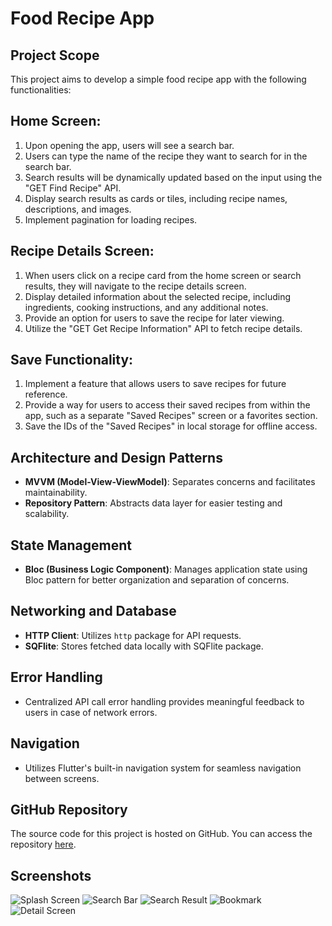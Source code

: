 # Food Recipe App

## Project Scope

This project aims to develop a simple food recipe app with the following functionalities:

## Home Screen:

1. Upon opening the app, users will see a search bar.
2. Users can type the name of the recipe they want to search for in the search bar.
3. Search results will be dynamically updated based on the input using the "GET Find Recipe" API.
4. Display search results as cards or tiles, including recipe names, descriptions, and images.
5. Implement pagination for loading recipes.

## Recipe Details Screen:

1. When users click on a recipe card from the home screen or search results, they will navigate to the recipe details screen.
2. Display detailed information about the selected recipe, including ingredients, cooking instructions, and any additional notes.
3. Provide an option for users to save the recipe for later viewing.
4. Utilize the "GET Get Recipe Information" API to fetch recipe details.

## Save Functionality:

1. Implement a feature that allows users to save recipes for future reference.
2. Provide a way for users to access their saved recipes from within the app, such as a separate "Saved Recipes" screen or a favorites section.
3. Save the IDs of the "Saved Recipes" in local storage for offline access.

## Architecture and Design Patterns

- **MVVM (Model-View-ViewModel)**: Separates concerns and facilitates maintainability.
- **Repository Pattern**: Abstracts data layer for easier testing and scalability.

## State Management

- **Bloc (Business Logic Component)**: Manages application state using Bloc pattern for better organization and separation of concerns.

## Networking and Database

- **HTTP Client**: Utilizes `http` package for API requests.
- **SQFlite**: Stores fetched data locally with SQFlite package.

## Error Handling

- Centralized API call error handling provides meaningful feedback to users in case of network errors.

## Navigation

- Utilizes Flutter's built-in navigation system for seamless navigation between screens.

## GitHub Repository

The source code for this project is hosted on GitHub. You can access the repository [here](https://github.com/mFerdous/food_recipe).

## Screenshots

![Splash Screen](screenshots/splash.JPEG)
![Search Bar](screenshots/search_bar.JPEG)
![Search Result](screenshots/search_results.JPEG)
![Bookmark](screenshots/search_results_bookmark.JPEG)
![Detail Screen](screenshots/detail.JPEG)


